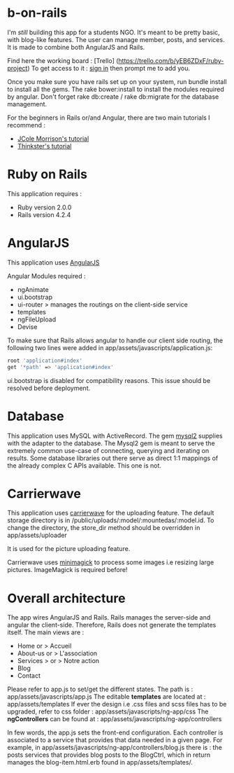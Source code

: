 # b-on-rails

I'm *still* building this app for a students NGO. It's meant to be pretty basic, with blog-like features. 
The user can manage member, posts, and services.
It is made to combine both AngularJS and Rails. 

Find here the working board : [Trello] (https://trello.com/b/yEB6ZDxF/ruby-project)
To get access to it : [sign in](https://trello.com/) then prompt me to add you.

Once you make sure you have rails set up on your system,
run bundle install to install all the gems. The rake bower:install to install the modules required by angular.
Don't forget rake db:create / rake db:migrate for the database management.

For the beginners in Rails or/and Angular, there are two main tutorials I recommend :
* [JCole Morrison's tutorial](http://start.jcolemorrison.com/angularjs-rails-4-1-and-ui-router-tutorial/)
* [Thinkster's tutorial](https://thinkster.io/angular-rails/)

# Ruby on Rails 

This application requires : 
* Ruby version 2.0.0
* Rails version 4.2.4

# AngularJS

This application uses [AngularJS](https://angularjs.org/)

Angular Modules required :
* ngAnimate
* ui.bootstrap
* ui-router > manages the routings on the client-side service 
* templates
* ngFileUpload
* Devise

To make sure that Rails allows angular to handle our client side routing, the following two lines were added in app/assets/javascripts/application.js:
```sh
root 'application#index'
get '*path' => 'application#index'
```
ui.bootstrap is disabled for compatibility reasons. This issue should be resolved before deployment.

# Database

This application uses MySQL with ActiveRecord.
The gem [mysql2](https://github.com/brianmario/mysql2) supplies with the adapter to the database.
The Mysql2 gem is meant to serve the extremely common use-case of connecting, querying and iterating on results. 
Some database libraries out there serve as direct 1:1 mappings of the already complex C APIs available. This one is not.

# Carrierwave

This application uses [carrierwave](https://github.com/carrierwaveuploader/carrierwave) for the uploading feature.
The default storage directory is in /public/uploads/:model/:mountedas/:model.id.
To change the directory, the store_dir method should be overridden in app/assets/uploader

It is used for the picture uploading feature.

Carrierwave uses [minimagick](https://github.com/minimagick/minimagick) to process some images i.e resizing large pictures. ImageMagick is required before!


# Overall architecture

The app wires AngularJS and Rails. Rails manages the server-side and angular the client-side. Therefore, Rails does not generate the templates itself.
The main views are :
* Home or > Accueil
* About-us or > L'association
* Services > or > Notre action 
* Blog 
* Contact

Please refer to app.js to set/get the different states. The path is : app/assets/javascripts/app.js
The editable **templates** are located at : app/assets/templates
If ever the design i.e .css files and scss files has to be upgraded, refer to css folder : app/assets/javascripts/ng-app/css
The **ngControllers** can be found at : app/assets/javascripts/ng-app/controllers

In few words, the app.js sets the front-end configuration. Each controller is associated to a service that provides that data needed in a given page.
For example, in app/assets/javascripts/ng-app/controllers/blog.js there is : the posts services that provides blog posts to the BlogCtrl, which in return 
manages the blog-item.html.erb found in app/assets/templates/. 

